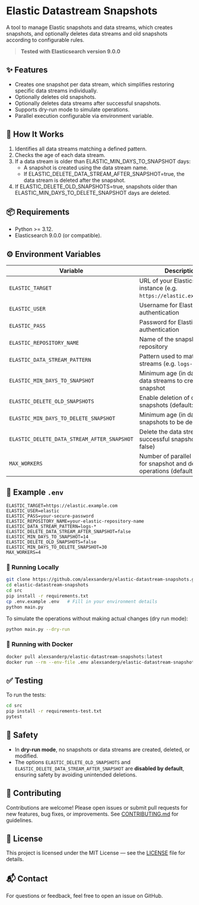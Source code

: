 # Elastic Datastream Snapshots

A tool to manage Elastic snapshots and data streams, which creates snapshots, and optionally deletes data streams and old snapshots according to configurable rules.

> **Tested with Elasticsearch version 9.0.0**

## ✨ Features

- Creates one snapshot per data stream, which simplifies restoring specific data streams individually.
- Optionally deletes old snapshots.
- Optionally deletes data streams after successful snapshots.
- Supports dry-run mode to simulate operations.
- Parallel execution configurable via environment variable.

## 🚀 How It Works

1. Identifies all data streams matching a defined pattern.
2. Checks the age of each data stream.
3. If a data stream is older than ELASTIC_MIN_DAYS_TO_SNAPSHOT days:
   - A snapshot is created using the data stream name.
   - If ELASTIC_DELETE_DATA_STREAM_AFTER_SNAPSHOT=true, the data stream is deleted after the snapshot.
4. If ELASTIC_DELETE_OLD_SNAPSHOTS=true, snapshots older than ELASTIC_MIN_DAYS_TO_DELETE_SNAPSHOT days are deleted.

## 📦 Requirements

- Python >= 3.12.
- Elasticsearch 9.0.0 (or compatible).

## ⚙️ Environment Variables

| Variable                                    | Description                                                                | Required                                     |
|---------------------------------------------|----------------------------------------------------------------------------|----------------------------------------------|
| `ELASTIC_TARGET`                            | URL of your Elasticsearch instance (e.g. `https://elastic.example.com`)    | Yes                                          |
| `ELASTIC_USER`                              | Username for Elasticsearch authentication                                  | Yes                                          |
| `ELASTIC_PASS`                              | Password for Elasticsearch authentication                                  | Yes                                          |
| `ELASTIC_REPOSITORY_NAME`                   | Name of the snapshot repository                                            | Yes                                          |
| `ELASTIC_DATA_STREAM_PATTERN`               | Pattern used to match data streams (e.g. `logs-*`)                         | Yes                                          |
| `ELASTIC_MIN_DAYS_TO_SNAPSHOT`              | Minimum age (in days) of data streams to create a snapshot                 | Yes                                          |
| `ELASTIC_DELETE_OLD_SNAPSHOTS`              | Enable deletion of old snapshots (default: false)                          | No                                           |
| `ELASTIC_MIN_DAYS_TO_DELETE_SNAPSHOT`       | Minimum age (in days) of snapshots to be deleted                           | Yes (if `ELASTIC_DELETE_OLD_SNAPSHOTS=true`) |
| `ELASTIC_DELETE_DATA_STREAM_AFTER_SNAPSHOT` | Delete the data stream after a successful snapshot (default: false)        | No                                           |
| `MAX_WORKERS`                               | Number of parallel workers for snapshot and delete operations (default: 4) | No                                           |

## 📁 Example `.env`

```env
ELASTIC_TARGET=https://elastic.example.com
ELASTIC_USER=elastic
ELASTIC_PASS=your-secure-password
ELASTIC_REPOSITORY_NAME=your-elastic-repository-name
ELASTIC_DATA_STREAM_PATTERN=logs-*
ELASTIC_DELETE_DATA_STREAM_AFTER_SNAPSHOT=false
ELASTIC_MIN_DAYS_TO_SNAPSHOT=14
ELASTIC_DELETE_OLD_SNAPSHOTS=false
ELASTIC_MIN_DAYS_TO_DELETE_SNAPSHOT=30
MAX_WORKERS=4
```

### 🧪 Running Locally

```bash
git clone https://github.com/alexsanderp/elastic-datastream-snapshots.git
cd elastic-datastream-snapshots
cd src
pip install -r requirements.txt
cp .env.example .env   # Fill in your environment details
python main.py
```

To simulate the operations without making actual changes (dry run mode):

```bash
python main.py --dry-run
```

### 🐳 Running with Docker

```bash
docker pull alexsanderp/elastic-datastream-snapshots:latest
docker run --rm --env-file .env alexsanderp/elastic-datastream-snapshots:latest
```

## ✅ Testing

To run the tests:

```bash
cd src
pip install -r requirements-test.txt
pytest
```

## 🔐 Safety

- In **dry-run mode**, no snapshots or data streams are created, deleted, or modified.  
- The options `ELASTIC_DELETE_OLD_SNAPSHOTS` and `ELASTIC_DELETE_DATA_STREAM_AFTER_SNAPSHOT` are **disabled by default**, ensuring safety by avoiding unintended deletions.

## 🤝 Contributing

Contributions are welcome! Please open issues or submit pull requests for new features, bug fixes, or improvements. See [CONTRIBUTING.md](CONTRIBUTING.md) for guidelines.

## 📄 License

This project is licensed under the MIT License — see the [LICENSE](LICENSE) file for details.

## 📬 Contact

For questions or feedback, feel free to open an issue on GitHub.
